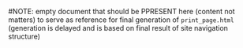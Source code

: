 
#NOTE: empty document that should be PPRESENT here (content not matters) to serve as reference for final generation of `print_page.html` (generation is delayed and is based on final result of site navigation structure)
